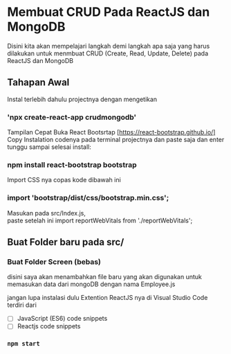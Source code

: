 # Membuat CRUD Pada ReactJS dan MongoDB

Disini kita akan mempelajari langkah demi langkah apa saja yang harus dilakukan untuk menmbuat CRUD (Create, Read, Update, Delete) pada ReactJS dan MongoDB

## Tahapan Awal

Instal terlebih dahulu projectnya dengan mengetikan

### 'npx create-react-app crudmongodb'

Tampilan Cepat
Buka React Bootsrtap [https://react-bootstrap.github.io/]
Copy Instalation codenya pada terminal projectnya dan paste saja dan enter tunggu sampai selesai install:

### npm install react-bootstrap bootstrap

Import CSS nya copas kode dibawah ini

### import 'bootstrap/dist/css/bootstrap.min.css';

Masukan pada src/Index.js, <br>
paste setelah ini import reportWebVitals from './reportWebVitals';

## Buat Folder baru pada src/

### Buat Folder Screen (bebas)

disini saya akan menambahkan file baru yang akan digunakan untuk memasukan data dari mongoDB dengan nama Employee.js

jangan lupa instalasi dulu Extention ReactJS nya di Visual Studio Code terdiri dari

- [ ] JavaScript (ES6) code snippets
- [ ] Reactjs code snippets

### `npm start`
